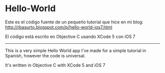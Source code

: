 Hello-World
===========

Este es el código fuente de un pequeño tutorial que hice en mi blog: 
http://rbasurto.blogspot.com/p/hello-world-ios7.html 

El código está escrito en Objective C usando XCode 5 con iOS 7

-------------------------------------------------------------

This is a very simple Hello World app I've made for a simple
tutorial in Spanish, however the code is universal.

It's written in Objective C with XCode 5 and iOS 7
